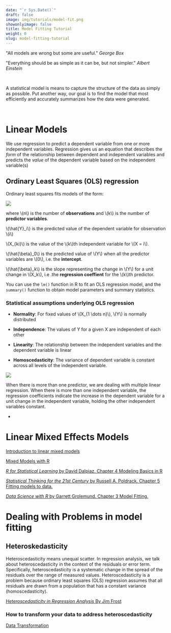 ```yaml
---
date: "`r Sys.Date()`"
draft: false
image: img/tutorials/model-fit.png
showonlyimage: false
title: Model Fitting Tutorial
weight: 0
slug: model-fitting-tutorial
---
```


"All models are wrong but some are useful."  *George Box*
<!--more-->

"Everything should be as simple as it can be, but not simpler." *Albert Einstein*

&nbsp;

A statistical model is means to capture the structure of the data as simply as possible. Put another way, our goal is to find the model that most efficiently and accurately summarizes how the data were generated.

&nbsp;

# Linear Models

We use regression to predict a dependent variable from one or more independent variables.  Regression gives us an equation that describes the *form* of the relationship between dependent and independent variables and predicts the *value* of the dependent variable based on the independent variable(s)

## Ordinary Least Squares (OLS) regression
Ordinary least squares fits models of the form:

![](/img/tutorials/eqn1.png)

where \\(n\\) is the number of **observations** and \\(k\\) is the number of **predictor variables**.

\\(\hat{Y}_i\\) is the predicted value of the dependent variable for observation \\(i\\)

\\(X_{ki}\\) is the value of the \\(k\\)th independent variable for \\(X = i\\).

\\(\hat{\beta}_0\\) is the predicted value of \\(Y\\) when all the predictor variables are \\(0\\), i.e. the **intercept**.

\\(\hat{\beta}_k\\) is the slope representing  the change in \\(Y\\) for a unit change in \\(X_k\\), i.e .the **regression coeffient** for the \\(k\\)th predictor.

You can use the `lm()` function in R to fit an OLS regression model, and the `summary()` function to obtain model parameters and summary statistics.

### Statistical assumptions underlying OLS regression

- **Normality**: For fixed values of \\(X_{1 \dots n}\\), \\(Y\\) is normally distributed 

- **Independence**: The values of Y for a given X are independent of each other

- **Linearity**: The relationship between the independent variables and the dependent variable is linear

- **Homoscedasticity**: The variance of dependent variable is constant across all levels of the independent variable.

![](/img/tutorials/regression1.png)

When there is more than one predictor, we are dealing with multiple linear regression. When there is more than one independent variable, the regression coefficients indicate the increase in the dependent variable  for a unit change in the independent variable, holding the other independent variables constant.

- 
# Linear Mixed Effects Models

[Introduction to linear mixed models](https://ourcodingclub.github.io/tutorials/mixed-models/)

[Mixed Models with R](https://m-clark.github.io/mixed-models-with-R/)

[*R for Statistical Learning* by David Dalpiaz. Chapter 4 Modeling Basics in R](https://daviddalpiaz.github.io/r4sl/modeling-basics-in-r.html)

[*Statistical Thinking for the 21st Century* by Russell A. Poldrack. Chapter 5 Fitting models to data.](https://statsthinking21.github.io/statsthinking21-core-site/fitting-models.html)

[*Data Science with R* by Garrett Grolemund. Chapter 3 Model Fitting.](https://garrettgman.github.io/model-fitting/)

# Dealing with Problems in model fitting

## Heteroskedasticity

Heteroscedasticity means unequal scatter. In regression analysis, we talk about heteroscedasticity in the context of the residuals or error term. Specifically, heteroscedasticity is a systematic change in the spread of the residuals over the range of measured values. Heteroscedasticity is a problem because ordinary least squares (OLS) regression assumes that all residuals are drawn from a population that has a constant variance (homoscedasticity).

[*Heteroscedasticity in Regression Analysis* By Jim Frost](https://statisticsbyjim.com/regression/heteroscedasticity-regression/)

### How to transform your data to address heteroscedasticity

[Data Transformation](http://sciences.usca.edu/biology/zelmer/305/trans/)